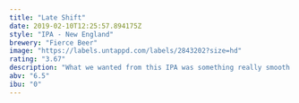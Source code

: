 ```yaml
---
title: "Late Shift"
date: 2019-02-10T12:25:57.894175Z
style: "IPA - New England"
brewery: "Fierce Beer"
image: "https://labels.untappd.com/labels/2843202?size=hd"
rating: "3.67"
description: "What we wanted from this IPA was something really smooth. To our soft  water profile we added late hops for flavour and aroma, and left bitterness back home watching TV. Smooth as your favourite DJ effortlessly mixing beats during the late night set.."
abv: "6.5"
ibu: "0"
---
```

